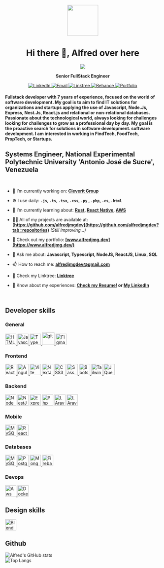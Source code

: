 <div>
<p align="center">
  <picture>
    <source media="(prefers-color-scheme: dark)" srcset="https://storage.alfredjmg.dev/s/aj9BonynPJmySBj/preview" width="100" style="filter: invert(100%)">
    <source media="(prefers-color-scheme: light)" srcset="https://storage.alfredjmg.dev/s/aj9BonynPJmySBj/preview" width="100">
    <img src="https://storage.alfredjmg.dev/s/aj9BonynPJmySBj/preview" width="50">
  </picture>
  <p align="center">
</p>
<h1 align="center">Hi there 👋, Alfred over here</h2>
</p>
<p align="center">
  <img src="https://storage.alfredjmg.dev/s/yLMRoWTE5toi7AD/preview"> 
</p>
<p align="center">
<b>
    Senior FullStack Engineer 
  </b>
</p>
<p align="center">
    <a href="https://www.linkedin.com/in/alfredo-mujica-godoy-04bab5161/">
      <img src="https://img.shields.io/badge/LinkedIn-0077B5?style=for-the-badge&logo=linkedin&logoColor=white" alt="LinkedIn">
    </a>
    <a href="mailto:alfredjmgdev@gmail.com">
      <img src="https://img.shields.io/badge/Gmail-D14836?style=for-the-badge&logo=gmail&logoColor=white" alt="Email">
    </a>
    <a href="https://linktr.ee/alfredjmgdev">
      <img src="https://img.shields.io/badge/Linktree-39E09B?style=for-the-badge&logo=linktree&logoColor=white" alt="Linktree">
    </a>
    <a href="https://www.behance.net/alfred_drawing">
      <img src="https://img.shields.io/badge/Behance-1769FF?style=for-the-badge&logo=behance&logoColor=white" alt="Behance">
    </a>
    <a href="https://www.alfredjmg.dev/">
      <img src="https://img.shields.io/badge/Portfolio-FF5722?style=for-the-badge&logo=google-chrome&logoColor=white" alt="Portfolio">
    </a>
  </p>
</div>

<div align="left">
  
  <h4 align="left">
    Fullstack developer with 7 years of experience, focused on the world of software development. My goal is to aim to find IT solutions for organizations and startups applying the use of Javascript, Node.Js, Express, Nest.Js, React.js and relational or non-relational databases. Passionate about the technological world, always looking for challenges looking for challenges to grow as a professional day by day. My goal is the proactive search for solutions in software development. software development. I am interested in working in FindTech, FoodTech, PropTech, or Startups.  
  </h4>

<h2 align="left">
  <b>
    Systems Engineer, National Experimental Polytechnic University 'Antonio José de Sucre', Venezuela
  </b>
</h2>
  
  </br>
  
<p align="left">
  
  - 🔭 I’m currently working on: **[Cleverit Group](https://www.cleveritgroup.com/)**

-   ⚙️ I use daily: **`.js`, `.ts`, `.tsx`, `.css`, `.py` , `.php`, `.cs`, `.html`**

-   🌱 I’m currently learning about: **[Rust](https://github.com/rust-lang/rust), [React Native](https://reactnative.dev/), [AWS](https://aws.amazon.com//)**

-   👨‍💻 All of my projects are available at: **[https://github.com/alfredjmgdev](https://github.com/alfredjmgdev?tab=repositories)** _(Still improving...)_

-   💼 Check out my portfolio: **[www.alfredjmg.dev](https://www.alfredjmg.dev/)**

-   💬 Ask me about: **Javascript, Typescript, NodeJS, ReactJS, Linux, SQL**

-   📫 How to reach me: **alfredjmgdev@gmail.com**

-   🔗 Check my Linktree: **[Linktree](https://linktr.ee/alfredjmgdev)**

-   📄 Know about my experiences: **[Check my Resume!](https://storage.alfredjmg.dev/s/iXyP9SwcXo7ySfq) or [My LinkedIn](https://www.linkedin.com/in/alfredo-mujica-godoy-04bab5161/)**
</p>

</br>

<h2 align="left"><b>
Developer skills
</b></h2>

<h3 align="left">General</h3>
<a href="https://developer.mozilla.org/en-US/docs/Glossary/HTML5" target="_blank" rel="noreferrer">
  <img src="https://raw.githubusercontent.com/danielcranney/readme-generator/main/public/icons/skills/html5-colored.svg" width="36" height="36" alt="HTML5" />
</a>
<a href="https://developer.mozilla.org/en-US/docs/Web/JavaScript" target="_blank" rel="noreferrer">
  <img src="https://raw.githubusercontent.com/danielcranney/readme-generator/main/public/icons/skills/javascript-colored.svg" width="36" height="36" alt="Javascript" />
</a>
<a href="https://www.typescriptlang.org/" target="_blank" rel="noreferrer">
  <img src="https://raw.githubusercontent.com/danielcranney/readme-generator/main/public/icons/skills/typescript-colored.svg" width="36" height="36" alt="TypeScript" />
</a>
<a href="https://git-scm.com/" target="_blank" rel="noreferrer">
  <img src="https://www.vectorlogo.zone/logos/git-scm/git-scm-icon.svg" alt="git" width="40" height="40"/>
</a>
<a href="https://www.figma.com/" target="_blank" rel="noreferrer">
  <img src="https://raw.githubusercontent.com/danielcranney/readme-generator/main/public/icons/skills/figma-colored.svg" width="36" height="36" alt="Figma" />
</a>

<h3 align="left">Frontend</h3>
<a href="https://reactjs.org/" target="_blank" rel="noreferrer">
  <img src="https://raw.githubusercontent.com/danielcranney/readme-generator/main/public/icons/skills/react-colored.svg" width="36" height="36" alt="React" />
</a>
<a href="https://angular.io/" target="_blank" rel="noreferrer">
  <img src="https://raw.githubusercontent.com/danielcranney/readme-generator/main/public/icons/skills/angularjs-colored.svg" width="36" height="36" alt="Angular" />
</a>
<a href="https://vitejs.dev/" target="_blank" rel="noreferrer">
  <img src="https://raw.githubusercontent.com/danielcranney/readme-generator/main/public/icons/skills/vite-colored.svg" width="36" height="36" alt="Vite" />
</a>
<a href="https://nextjs.org/docs" target="_blank" rel="noreferrer">
  <img src="https://raw.githubusercontent.com/danielcranney/readme-generator/main/public/icons/skills/nextjs-colored.svg" width="36" height="36" alt="NextJs" />
</a>
<a href="https://www.w3.org/TR/CSS/#css" target="_blank" rel="noreferrer">
  <img src="https://raw.githubusercontent.com/danielcranney/readme-generator/main/public/icons/skills/css3-colored.svg" width="36" height="36" alt="CSS3" />
</a>
<a href="https://sass-lang.com/" target="_blank" rel="noreferrer">
  <img src="https://raw.githubusercontent.com/danielcranney/readme-generator/main/public/icons/skills/sass-colored.svg" width="36" height="36" alt="Sass" />
</a>
<a href="https://getbootstrap.com/" target="_blank" rel="noreferrer">
  <img src="https://raw.githubusercontent.com/danielcranney/readme-generator/main/public/icons/skills/bootstrap-colored.svg" width="36" height="36" alt="Bootstrap" />
</a>
<a href="https://tailwindcss.com/" target="_blank" rel="noreferrer">
  <img src="https://raw.githubusercontent.com/danielcranney/readme-generator/main/public/icons/skills/tailwindcss-colored.svg" width="36" height="36" alt="TailwindCSS" />
</a>
<a href="https://jquery.com/" target="_blank" rel="noreferrer">
  <img src="https://raw.githubusercontent.com/danielcranney/readme-generator/main/public/icons/skills/jquery-colored.svg" width="36" height="36" alt="JQuery" />
</a>

<h3 align="left">Backend</h3>
<a href="https://nodejs.org/en/" target="_blank" rel="noreferrer">
  <img src="https://raw.githubusercontent.com/danielcranney/readme-generator/main/public/icons/skills/nodejs-colored.svg" width="36" height="36" alt="NodeJS" />
</a>
<a href="https://docs.nestjs.com/" target="_blank" rel="noreferrer">
  <img src="https://raw.githubusercontent.com/danielcranney/readme-generator/main/public/icons/skills/nestjs-colored.svg" width="36" height="36" alt="NestJS" />
</a>
<a href="https://expressjs.com/" target="_blank" rel="noreferrer" classname="general-icon">
  <img src="https://raw.githubusercontent.com/danielcranney/readme-generator/main/public/icons/skills/express-colored.svg" width="36" height="36" alt="ExpressJS" />
</a>
<a href="https://www.php.net/" target="_blank" rel="noreferrer" classname="general-icon">
  <img src="https://raw.githubusercontent.com/danielcranney/readme-generator/main/public/icons/skills/php-colored.svg" width="36" height="36" alt="Php" />
</a>
<a href="https://laravel.com/" target="_blank" rel="noreferrer" classname="general-icon">
  <img src="https://raw.githubusercontent.com/danielcranney/readme-generator/main/public/icons/skills/laravel-colored.svg" width="36" height="36" alt="LAravel" />
</a>
<a href="https://www.java.com/" target="_blank" rel="noreferrer" classname="general-icon">
  <img src="https://raw.githubusercontent.com/danielcranney/readme-generator/main/public/icons/skills/java.svg" width="36" height="36" alt="LAravel" />
</a>

<h3 align="left">Mobile</h3>
<a href="https://flutter.dev/" target="_blank" rel="noreferrer">
  <img src="https://raw.githubusercontent.com/danielcranney/readme-generator/main/public/icons/skills/flutter-colored.svg" width="36" height="36" alt="MySQL" />
</a>
<a href="https://reactnative.dev/" target="_blank" rel="noreferrer">
  <img src="https://raw.githubusercontent.com/danielcranney/readme-generator/main/public/icons/skills/react-colored.svg" width="36" height="36" alt="ReactNative" />
</a>

<h3 align="left">Databases</h3>
<a href="https://www.mysql.com/" target="_blank" rel="noreferrer">
  <img src="https://raw.githubusercontent.com/danielcranney/readme-generator/main/public/icons/skills/mysql.svg" width="36" height="36" alt="MySQL" />
</a>
<a href="https://www.postgresql.org/" target="_blank" rel="noreferrer">
  <img src="https://raw.githubusercontent.com/danielcranney/readme-generator/main/public/icons/skills/postgresql-colored.svg" width="36" height="36" alt="PostgreSQL" />
</a>
<a href="https://www.mongodb.com/" target="_blank" rel="noreferrer">
  <img src="https://raw.githubusercontent.com/danielcranney/readme-generator/main/public/icons/skills/mongodb-colored.svg" width="36" height="36" alt="MongoDB" />
</a>
<a href="https://firebase.google.com/" target="_blank" rel="noreferrer">
  <img src="https://raw.githubusercontent.com/danielcranney/readme-generator/main/public/icons/skills/firebase-colored.svg" width="36" height="36" alt="Firebase" />
</a>

<h3 align="left">Devops</h3>
<a href="https://aws.amazon.com/" target="_blank" rel="noreferrer">
  <img src="https://raw.githubusercontent.com/danielcranney/readme-generator/main/public/icons/skills/aws.svg" width="36" height="36" alt="Aws" />
</a>
<a href="https://www.docker.com/" target="_blank" rel="noreferrer">
  <img src="https://raw.githubusercontent.com/danielcranney/readme-generator/main/public/icons/skills/docker-colored.svg" width="36" height="36" alt="Docker" />
</a>
<p></p>

<h2 align="left"><b>Design skills</b></h2>
<a href="https://www.blender.org/" target="_blank" rel="noreferrer">
  <img src="https://raw.githubusercontent.com/danielcranney/readme-generator/main/public/icons/skills/blender-colored.svg" width="36" height="36" alt="Blender" />
</a>

<h2 align="left"><b>Github</b></h2>

![Alfred's GitHub stats](https://github-readme-stats.vercel.app/api?username=alfredjmgdev&show_icons=true&theme=transparent)
</br>
![Top Langs](https://github-readme-stats.vercel.app/api/top-langs/?username=alfredjmgdev&layout=compact)

</br>
</br>
</br>
</br>
</br>

</div>
